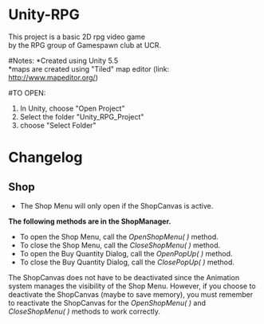# Unity-RPG
This project is a basic 2D rpg video game <br />
by the RPG group of Gamespawn club at UCR.


#Notes:
*Created using Unity 5.5 <br />
*maps are created using "Tiled" map editor (link: http://www.mapeditor.org/) <br />

#TO OPEN:
1) In Unity, choose "Open Project" <br />
2) Select the folder "Unity_RPG_Project" <br />
3) choose "Select Folder" <br />

# Changelog

## Shop
* The Shop Menu will only open if the ShopCanvas is active.

__The following methods are in the ShopManager.__
* To open the Shop Menu, call the _OpenShopMenu( )_ method.
* To close the Shop Menu, call the _CloseShopMenu( )_ method.
* To open the Buy Quantity Dialog, call the _OpenPopUp( )_ method.
* To close the Buy Quantity Dialog, call the _ClosePopUp( )_ method.

The ShopCanvas does not have to be deactivated since the Animation system manages the visibility of the Shop Menu.
However, if you choose to deactivate the ShopCanvas (maybe to save memory), you must remember to reactivate the ShopCanvas for the
_OpenShopMenu( )_ and _CloseShopMenu( )_ methods to work correctly.
